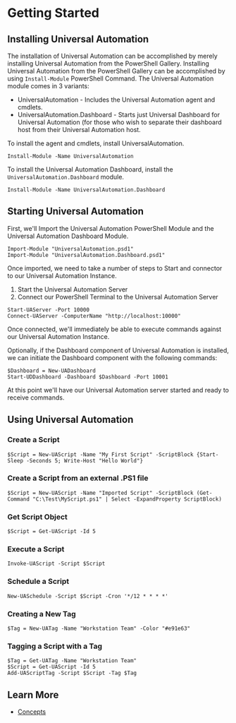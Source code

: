 # Getting Started

## Installing Universal Automation

The installation of Universal Automation can be accomplished by merely installing Universal Automation from the PowerShell Gallery. Installing Universal Automation from the PowerShell Gallery can be accomplished by using `Install-Module` PowerShell Command. The Universal Automation module comes in 3 variants:

* UniversalAutomation - Includes the Universal Automation agent and cmdlets. 
* UniversalAutomation.Dashboard - Starts just Universal Dashboard for Universal Automation \(for those who wish to separate their dashboard host from their Universal Automation host.

To install the agent and cmdlets, install UniversalAutomation.

```text
Install-Module -Name UniversalAutomation
```

To install the Universal Automation Dashboard, install the `UniversalAutomation.Dashboard` module.

```text
Install-Module -Name UniversalAutomation.Dashboard
```

## Starting Universal Automation

First, we'll Import the Universal Automation PowerShell Module and the Universal Automation Dashboard Module.

```text
Import-Module "UniversalAutomation.psd1"
Import-Module "UniversalAutomation.Dashboard.psd1"
```

Once imported, we need to take a number of steps to Start and connector to our Universal Automation Instance.

1. Start the Universal Automation Server
2. Connect our PowerShell Terminal to the Universal Automation Server

```text
Start-UAServer -Port 10000
Connect-UAServer -ComputerName "http://localhost:10000"
```

Once connected, we'll immediately be able to execute commands against our Universal Automation Instance.

Optionally, if the Dashboard component of Universal Automation is installed, we can initiate the Dashboard component with the following commands:

```text
$Dashboard = New-UADashboard
Start-UDDashboard -Dashboard $Dashboard -Port 10001
```

At this point we'll have our Universal Automation server started and ready to receive commands.

## Using Universal Automation

### Create a Script

```text
$Script = New-UAScript -Name "My First Script" -ScriptBlock {Start-Sleep -Seconds 5; Write-Host "Hello World"}
```

### Create a Script from an external .PS1 file

```text
$Script = New-UAScript -Name "Imported Script" -ScriptBlock (Get-Command "C:\Test\MyScript.ps1" | Select -ExpandProperty ScriptBlock)
```

### Get Script Object

```text
$Script = Get-UAScript -Id 5
```

### Execute a Script

```text
Invoke-UAScript -Script $Script
```

### Schedule a Script

```text
New-UASchedule -Script $Script -Cron '*/12 * * * *'
```

### Creating a New Tag

```text
$Tag = New-UATag -Name "Workstation Team" -Color "#e91e63"
```

### Tagging a Script with a Tag

```text
$Tag = Get-UATag -Name "Workstation Team"
$Script = Get-UAScript -Id 5
Add-UAScriptTag -Script $Script -Tag $Tag
```

## Learn More

* [Concepts](concepts/)

